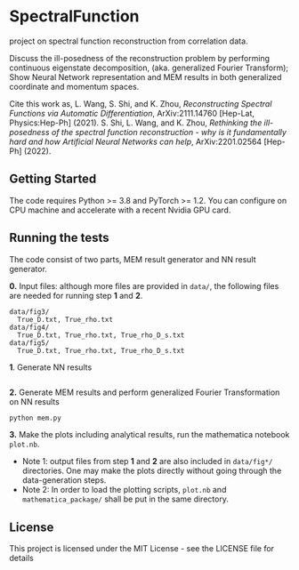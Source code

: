 # SpectralFunction
project on spectral function reconstruction from correlation data.

Discuss the ill-posedness of the reconstruction problem by performing continuous eigenstate decomposition, (aka. generalized Fourier Transform); 
Show Neural Network representation and MEM results in both generalized coordinate and momentum spaces.

Cite this work as,
L. Wang, S. Shi, and K. Zhou, *Reconstructing Spectral Functions via Automatic Differentiation*, ArXiv:2111.14760 [Hep-Lat, Physics:Hep-Ph] (2021).
S. Shi, L. Wang, and K. Zhou, *Rethinking the ill-posedness of the spectral function reconstruction - why is it fundamentally hard and how Artificial Neural Networks can help*, ArXiv:2201.02564 [Hep-Ph] (2022).

## Getting Started

The code requires Python >= 3.8 and PyTorch >= 1.2. You can configure on CPU machine and accelerate with a recent Nvidia GPU card.

## Running the tests

The code consist of two parts, MEM result generator and NN result generator.

**0.** Input files: although more files are provided in ```data/```, the following files are needed for running step **1** and **2**.
```
data/fig3/
  True_D.txt, True_rho.txt
data/fig4/
  True_D.txt, True_rho.txt, True_rho_D_s.txt
data/fig5/
  True_D.txt, True_rho.txt, True_rho_D_s.txt
```

**1**. Generate NN results
```python

```

**2.** Generate MEM results and perform generalized Fourier Transformation on NN results
```python
python mem.py
```

**3.** Make the plots including analytical results, run the mathematica notebook ```plot.nb```.
* Note 1: output files from step **1** and **2** are also included in ```data/fig*/``` directories. One may make the plots directly without going through the data-generation steps.
* Note 2: In order to load the plotting scripts, ```plot.nb``` and ```mathematica_package/``` shall be put in the same directory.


## License

This project is licensed under the MIT License - see the LICENSE file for details
